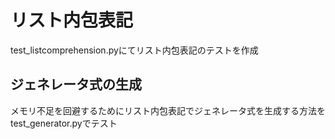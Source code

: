 # リスト内包表記
test_listcomprehension.pyにてリスト内包表記のテストを作成

## ジェネレータ式の生成
メモリ不足を回避するためにリスト内包表記でジェネレータ式を生成する方法をtest_generator.pyでテスト